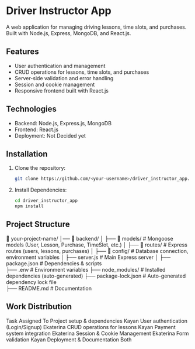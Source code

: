 # Driver Instructor App

A web application for managing driving lessons, time slots, and purchases. Built with Node.js, Express, MongoDB, and React.js.

## Features
- User authentication and management
- CRUD operations for lessons, time slots, and purchases
- Server-side validation and error handling
- Session and cookie management
- Responsive frontend built with React.js

## Technologies
- Backend: Node.js, Express.js, MongoDB
- Frontend: React.js
- Deployment: Not Decided yet

## Installation
1. Clone the repository:
   ```bash
   git clone https://github.com/<your-username>/driver_instructor_app.git
   
2. Install Dependencies:
   ```bash
   cd driver_instructor_app
   npm install

## Project Structure
📂 your-project-name/
│── 📂 backend/
│   ├── 📂 models/            # Mongoose models (User, Lesson, Purchase, TimeSlot, etc.)
│   ├── 📂 routes/            # Express routes (users, lessons, purchases)
│   ├── 📂 config/            # Database connection, environment variables
│   ├── server.js             # Main Express server
│   ├── package.json          # Dependencies & scripts  
├── .env                      # Environment variables
├── node_modules/             # Installed dependencies (auto-generated)
├── package-lock.json         # Auto-generated dependency lock file  
├── README.md                 # Documentation

## Work Distribution
Task	                                Assigned To
Project setup & dependencies	        Kayan
User authentication (Login/Signup)	  Ekaterina
CRUD operations for lessons	          Kayan
Payment system integration	          Ekaterina
Session & Cookie Management	          Ekaterina
Form validation	                      Kayan
Deployment & Documentation	          Both
   
